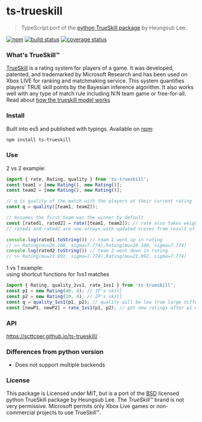 # ts-trueskill
> TypeScript port of the [python TrueSkill package](https://github.com/sublee/trueskill) by Heungsub Lee.  

[![npm](https://img.shields.io/npm/v/ts-trueskill.svg?maxAge=3600)](https://www.npmjs.com/package/ts-trueskill)
[![build status](https://img.shields.io/travis/scttcper/ts-trueskill.svg)](https://travis-ci.org/scttcper/ts-trueskill)
[![coverage status](https://codecov.io/gh/scttcper/ts-trueskill/branch/master/graph/badge.svg)](https://codecov.io/gh/scttcper/ts-trueskill)

### What's TrueSkill™
[TrueSkill](http://research.microsoft.com/en-us/projects/trueskill) is a rating system for players of a game. It was developed, patented, and trademarked by Microsoft Research and has been used on Xbox LIVE for ranking and matchmaking service. This system quantifies players’ TRUE skill points by the Bayesian inference algorithm. It also works well with any type of match rule including N:N team game or free-for-all.
Read about [how the trueskill model works](https://www.microsoft.com/en-us/research/project/trueskill-ranking-system/)

### Install
Built into es5 and published with typings. Available on [npm](https://www.npmjs.com/package/ts-trueskill):
```bash
npm install ts-trueskill
```

### Use  
2 vs 2 example:
```typescript
import { rate, Rating, quality } from 'ts-trueskill';
const team1 = [new Rating(), new Rating()];
const team2 = [new Rating(), new Rating()];

// q is quality of the match with the players at their current rating
const q = quality([team1, team2]);

// Assumes the first team was the winner by default
const [rated1, rated2] = rate([team1, team2]); // rate also takes weights of winners or draw
// rated1 and rated2 are now arrays with updated scores from result of match

console.log(rated1.toString()) // team 1 went up in rating
// >> Rating(mu=28.108, sigma=7.774),Rating(mu=28.108, sigma=7.774)
console.log(rated2.toString()) // team 2 went down in rating
// >> Rating(mu=21.892, sigma=7.774),Rating(mu=21.892, sigma=7.774)
```

1 vs 1 example:  
using shortcut functions for 1vs1 matches
```typescript
import { Rating, quality_1vs1, rate_1vs1 } from 'ts-trueskill';
const p1 = new Rating(40, 4); // 1P's skill
const p2 = new Rating(10, 4); // 2P's skill
const q = quality_1vs1(p1, p2); // quality will be low from large difference in scores
const [newP1, newP2] = rate_1vs1(p1, p2); // get new ratings after p1 wins
```

### API
https://scttcper.github.io/ts-trueskill/  

### Differences from python version
- Does not support multiple backends

### License
This package is Licensed under MIT, but is a port of the [BSD](http://en.wikipedia.org/wiki/BSD_licenses) licensed python TrueSkill package by Heungsub Lee. The _TrueSkill™_ brand is not very permissive. Microsoft permits only Xbox Live games or non-commercial projects to use TrueSkill™.
